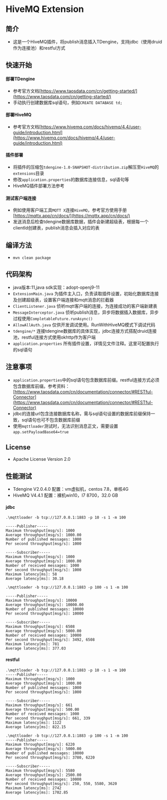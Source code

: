 # HiveMQ Extension

## 简介
- 这是一个HiveMQ插件，将publish消息插入TDengine，支持jdbc（使用druid作为连接池）和restful方式

## 快速开始
#### 部署TDengine
- 参考官方文档[https://www.taosdata.com/cn/getting-started/](https://www.taosdata.com/cn/getting-started/)
- 手动执行创建数据库sql语句，例如```CREATE DATABASE td;```
#### 部署HiveMQ
- 参考官方文档[https://www.hivemq.com/docs/hivemq/4.4/user-guide/introduction.html](https://www.hivemq.com/docs/hivemq/4.4/user-guide/introduction.html)
#### 插件部署
- 将插件的压缩包`tdengine-1.0-SNAPSHOT-distribution.zip`解压至`HiveMQ`的`extensions`目录
- 修改`application.properties`的数据库连接信息，sql语句等
- HiveMQ插件部署方法参考
#### 测试客户端连接
- 例如使用客户端工具`MQTT X`连接`HiveMQ`，参考官方使用手册[https://mqttx.app/cn/docs/](https://mqttx.app/cn/docs/)
- 发送消息后检查tdengine数据库数据，插件会新建超级表，根据每一个clientId创建表，publish消息会插入对应的表

## 编译方法
- ```mvn clean package```

## 代码架构
- java版本:11,java sdk实现：adopt-openj9-11
- `ExtensionMain.java` 为插件主入口，负责读取插件设置，初始化数据库连接及创建超级表，设置客户端连接和mqtt消息的拦截器
- `ClientListener.java` 侦听mqtt客户端的连接，为连接成功的客户端新建表
- `MessageInterceptor.java` 侦听publish消息，异步将数据插入数据库，异步过程使用```CompletableFuture.runAsync()```
- `AllowAllAuth.java` 仅供开发调试使用。RunWithHiveMQ模式下调试代码
- `tdengine/*` 连接tdengine数据库的具体实现，jdbc连接方式搭配druid连接池，restful连接方式使用okhttp作为客户端
- `application.properties` 所有插件设置，详情见文件注释。这里可配置执行的sql语句

## 注意事项
- `application.properties`中的sql语句包含数据库前缀。restful连接方式必须包含数据库前缀。参考资料：[https://www.taosdata.com/cn/documentation/connector/#RESTful-Connector](https://www.taosdata.com/cn/documentation/connector/#RESTful-Connector)
- jdbc的连接url包含连接数据库名称，需与sql语句设置的数据库前缀保持一致，sql语句也可不包含数据库前缀
- 使用`mqttloader`测试时，无法识别消息正文，需要设置`app.setPayloadBase64=true`

## License
- Apache License Version 2.0

## 性能测试
- Tdengine V2.0.4.0  配置：vm虚拟机，centos 7.8，单核4G   
- HiveMQ V4.4.1  配置：裸机win10，I7 8700，32.0 GB

#### jdbc
```
.\mqttloader -b tcp://127.0.0.1:1883 -p 10 -s 1 -m 100

-----Publisher-----
Maximum throughput[msg/s]: 1000
Average throughput[msg/s]: 1000.00
Number of published messages: 1000
Per second throughput[msg/s]: 1000

-----Subscriber-----
Maximum throughput[msg/s]: 1000
Average throughput[msg/s]: 1000.00
Number of received messages: 1000
Per second throughput[msg/s]: 1000
Maximum latency[ms]: 58
Average latency[ms]: 30.18
```

```
.\mqttloader -b tcp://127.0.0.1:1883 -p 100 -s 1 -m 100

-----Publisher-----
Maximum throughput[msg/s]: 10000
Average throughput[msg/s]: 10000.00
Number of published messages: 10000
Per second throughput[msg/s]: 10000

-----Subscriber-----
Maximum throughput[msg/s]: 6508
Average throughput[msg/s]: 5000.00
Number of received messages: 10000
Per second throughput[msg/s]: 3492, 6508
Maximum latency[ms]: 781
Average latency[ms]: 377.03
```

#### restful
```
.\mqttloader -b tcp://127.0.0.1:1883 -p 10 -s 1 -m 100
-----Publisher-----
Maximum throughput[msg/s]: 1000
Average throughput[msg/s]: 1000.00
Number of published messages: 1000
Per second throughput[msg/s]: 1000

-----Subscriber-----
Maximum throughput[msg/s]: 661
Average throughput[msg/s]: 500.00
Number of received messages: 1000
Per second throughput[msg/s]: 661, 339
Maximum latency[ms]: 1122
Average latency[ms]: 822.15
```

```
.\mqttloader -b tcp://127.0.0.1:1883 -p 100 -s 1 -m 100
-----Publisher-----
Maximum throughput[msg/s]: 6220
Average throughput[msg/s]: 5000.00
Number of published messages: 10000
Per second throughput[msg/s]: 3780, 6220

-----Subscriber-----
Maximum throughput[msg/s]: 5580
Average throughput[msg/s]: 2500.00
Number of received messages: 10000
Per second throughput[msg/s]: 250, 550, 5580, 3620
Maximum latency[ms]: 2742
Average latency[ms]: 1702.85
```
